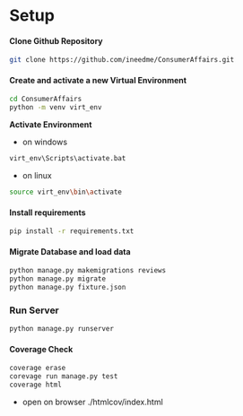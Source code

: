 # Setup
#### Clone Github Repository
```bash
git clone https://github.com/ineedme/ConsumerAffairs.git
```

#### Create and activate a new Virtual Environment
```bash
cd ConsumerAffairs
python -m venv virt_env
```
**Activate Environment**

- on windows
```bash 
virt_env\Scripts\activate.bat
```
- on linux
```bash
source virt_env\bin\activate
```

#### Install requirements
```bash
pip install -r requirements.txt
```

#### Migrate Database and load data
```bash
python manage.py makemigrations reviews
python manage.py migrate
python manage.py fixture.json
```

### Run Server
```bash
python manage.py runserver
```

#### Coverage Check
```bash
coverage erase
corevage run manage.py test
coverage html
```
- open on browser ./htmlcov/index.html